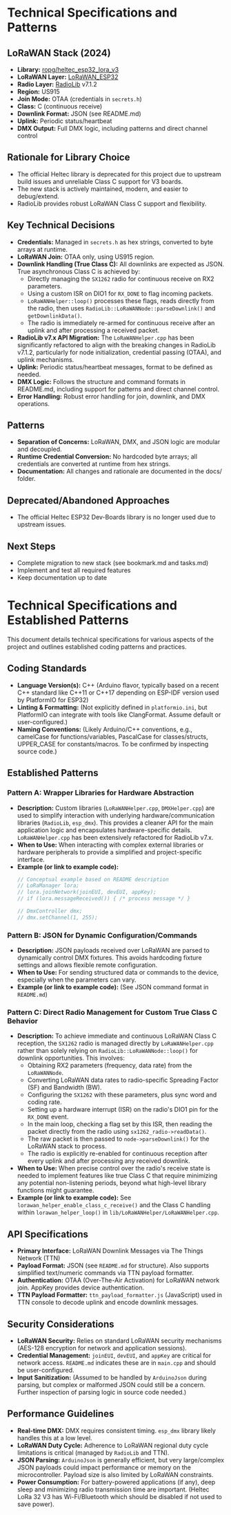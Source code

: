 # Technical Specifications and Patterns

## LoRaWAN Stack (2024)
- **Library:** [ropg/heltec_esp32_lora_v3](https://github.com/ropg/heltec_esp32_lora_v3)
- **LoRaWAN Layer:** [LoRaWAN_ESP32](https://github.com/ropg/LoRaWAN_ESP32)
- **Radio Layer:** [RadioLib](https://github.com/jgromes/RadioLib) v7.1.2
- **Region:** US915
- **Join Mode:** OTAA (credentials in `secrets.h`)
- **Class:** C (continuous receive)
- **Downlink Format:** JSON (see README.md)
- **Uplink:** Periodic status/heartbeat
- **DMX Output:** Full DMX logic, including patterns and direct channel control

## Rationale for Library Choice
- The official Heltec library is deprecated for this project due to upstream build issues and unreliable Class C support for V3 boards.
- The new stack is actively maintained, modern, and easier to debug/extend.
- RadioLib provides robust LoRaWAN Class C support and flexibility.

## Key Technical Decisions
- **Credentials:** Managed in `secrets.h` as hex strings, converted to byte arrays at runtime.
- **LoRaWAN Join:** OTAA only, using US915 region.
- **Downlink Handling (True Class C):** All downlinks are expected as JSON. True asynchronous Class C is achieved by:
    - Directly managing the `SX1262` radio for continuous receive on RX2 parameters.
    - Using a custom ISR on DIO1 for `RX_DONE` to flag incoming packets.
    - `LoRaWANHelper::loop()` processes these flags, reads directly from the radio, then uses `RadioLib::LoRaWANNode::parseDownlink()` and `getDownlinkData()`.
    - The radio is immediately re-armed for continuous receive after an uplink and after processing a received packet.
- **RadioLib v7.x API Migration:** The `LoRaWANHelper.cpp` has been significantly refactored to align with the breaking changes in RadioLib v7.1.2, particularly for node initialization, credential passing (OTAA), and uplink mechanisms.
- **Uplink:** Periodic status/heartbeat messages, format to be defined as needed.
- **DMX Logic:** Follows the structure and command formats in README.md, including support for patterns and direct channel control.
- **Error Handling:** Robust error handling for join, downlink, and DMX operations.

## Patterns
- **Separation of Concerns:** LoRaWAN, DMX, and JSON logic are modular and decoupled.
- **Runtime Credential Conversion:** No hardcoded byte arrays; all credentials are converted at runtime from hex strings.
- **Documentation:** All changes and rationale are documented in the docs/ folder.

## Deprecated/Abandoned Approaches
- The official Heltec ESP32 Dev-Boards library is no longer used due to upstream issues.

## Next Steps
- Complete migration to new stack (see bookmark.md and tasks.md)
- Implement and test all required features
- Keep documentation up to date

# Technical Specifications and Established Patterns

This document details technical specifications for various aspects of the project and outlines established coding patterns and practices.

## Coding Standards

*   **Language Version(s):** C++ (Arduino flavor, typically based on a recent C++ standard like C++11 or C++17 depending on ESP-IDF version used by PlatformIO for ESP32)
*   **Linting & Formatting:** (Not explicitly defined in `platformio.ini`, but PlatformIO can integrate with tools like ClangFormat. Assume default or user-configured.)
*   **Naming Conventions:** (Likely Arduino/C++ conventions, e.g., camelCase for functions/variables, PascalCase for classes/structs, UPPER_CASE for constants/macros. To be confirmed by inspecting source code.)

## Established Patterns

### Pattern A: Wrapper Libraries for Hardware Abstraction

*   **Description:** Custom libraries (`LoRaWANHelper.cpp`, `DMXHelper.cpp`) are used to simplify interaction with underlying hardware/communication libraries (`RadioLib`, `esp_dmx`). This provides a cleaner API for the main application logic and encapsulates hardware-specific details. `LoRaWANHelper.cpp` has been extensively refactored for RadioLib v7.x.
*   **When to Use:** When interacting with complex external libraries or hardware peripherals to provide a simplified and project-specific interface.
*   **Example (or link to example code):**
    ```cpp
    // Conceptual example based on README description
    // LoRaManager lora;
    // lora.joinNetwork(joinEUI, devEUI, appKey);
    // if (lora.messageReceived()) { /* process message */ }

    // DmxController dmx;
    // dmx.setChannel(1, 255);
    ```

### Pattern B: JSON for Dynamic Configuration/Commands

*   **Description:** JSON payloads received over LoRaWAN are parsed to dynamically control DMX fixtures. This avoids hardcoding fixture settings and allows flexible remote configuration.
*   **When to Use:** For sending structured data or commands to the device, especially when the parameters can vary.
*   **Example (or link to example code):** (See JSON command format in `README.md`)

### Pattern C: Direct Radio Management for Custom True Class C Behavior

*   **Description:** To achieve immediate and continuous LoRaWAN Class C reception, the `SX1262` radio is managed directly by `LoRaWANHelper.cpp` rather than solely relying on `RadioLib::LoRaWANNode::loop()` for downlink opportunities. This involves:
    *   Obtaining RX2 parameters (frequency, data rate) from the `LoRaWANNode`.
    *   Converting LoRaWAN data rates to radio-specific Spreading Factor (SF) and Bandwidth (BW).
    *   Configuring the `SX1262` with these parameters, plus sync word and coding rate.
    *   Setting up a hardware interrupt (ISR) on the radio's DIO1 pin for the `RX_DONE` event.
    *   In the main loop, checking a flag set by this ISR, then reading the packet directly from the radio using `sx1262_radio->readData()`.
    *   The raw packet is then passed to `node->parseDownlink()` for the LoRaWAN stack to process.
    *   The radio is explicitly re-enabled for continuous reception after every uplink and after processing any received downlink.
*   **When to Use:** When precise control over the radio's receive state is needed to implement features like true Class C that require minimizing any potential non-listening periods, beyond what high-level library functions might guarantee.
*   **Example (or link to example code):** See `lorawan_helper_enable_class_c_receive()` and the Class C handling within `lorawan_helper_loop()` in `lib/LoRaWANHelper/LoRaWANHelper.cpp`.

## API Specifications

*   **Primary Interface:** LoRaWAN Downlink Messages via The Things Network (TTN)
*   **Payload Format:** JSON (see `README.md` for structure). Also supports simplified text/numeric commands via TTN payload formatter.
*   **Authentication:** OTAA (Over-The-Air Activation) for LoRaWAN network join. AppKey provides device authentication.
*   **TTN Payload Formatter:** `ttn_payload_formatter.js` (JavaScript) used in TTN console to decode uplink and encode downlink messages.

## Security Considerations

*   **LoRaWAN Security:** Relies on standard LoRaWAN security mechanisms (AES-128 encryption for network and application sessions).
*   **Credential Management:** `joinEUI`, `devEUI`, and `appKey` are critical for network access. `README.md` indicates these are in `main.cpp` and should be user-configured.
*   **Input Sanitization:** (Assumed to be handled by `ArduinoJson` during parsing, but complex or malformed JSON could still be a concern. Further inspection of parsing logic in source code needed.)

## Performance Guidelines

*   **Real-time DMX:** DMX requires consistent timing. `esp_dmx` library likely handles this at a low level.
*   **LoRaWAN Duty Cycle:** Adherence to LoRaWAN regional duty cycle limitations is critical (managed by `RadioLib` and TTN).
*   **JSON Parsing:** `ArduinoJson` is generally efficient, but very large/complex JSON payloads could impact performance or memory on the microcontroller. Payload size is also limited by LoRaWAN constraints.
*   **Power Consumption:** For battery-powered applications (if any), deep sleep and minimizing radio transmission time are important. (Heltec LoRa 32 V3 has Wi-Fi/Bluetooth which should be disabled if not used to save power). 